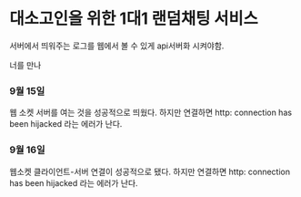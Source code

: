 # 대소고인을 위한 1대1 랜덤채팅 서비스

서버에서 띄워주는 로그를 웹에서 볼 수 있게 api서버화 시켜야함.

너를 만나 

### 9월 15일
웹 소켓 서버를 여는 것을 성공적으로 띄웠다.
하지만 연결하면 http: connection has been hijacked 라는 에러가 난다.

### 9월 16일
웹소켓 클라이언트-서버 연결이 성공적으로 됐다. 
하지만 연결하면 http: connection has been hijacked 라는 에러가 난다.